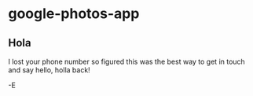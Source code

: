 # google-photos-app

## Hola

I lost your phone number so figured this was the best way to get in touch and say hello, holla back!

-E
